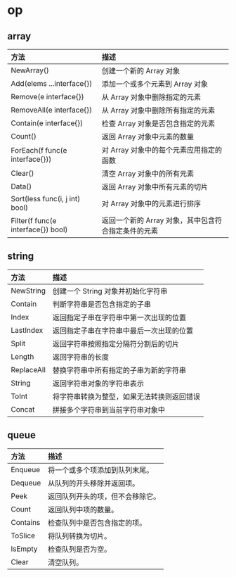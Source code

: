 # op

## array

| 方法                               | 描述                                                |
| :--------------------------------- | :-------------------------------------------------- |
| NewArray()                         | 创建一个新的 Array 对象                             |
| Add(elems ...interface{})          | 添加一个或多个元素到 Array 对象                     |
| Remove(e interface{})              | 从 Array 对象中删除指定的元素                       |
| RemoveAll(e interface{})           | 从 Array 对象中删除所有指定的元素                   |
| Contain(e interface{})             | 检查 Array 对象是否包含指定的元素                   |
| Count()                            | 返回 Array 对象中元素的数量                         |
| ForEach(f func(e interface{}))     | 对 Array 对象中的每个元素应用指定的函数             |
| Clear()                            | 清空 Array 对象中的所有元素                         |
| Data()                             | 返回 Array 对象中所有元素的切片                     |
| Sort(less func(i, j int) bool)     | 对 Array 对象中的元素进行排序                       |
| Filter(f func(e interface{}) bool) | 返回一个新的 Array 对象，其中包含符合指定条件的元素 |

## string

| 方法       | 描述                                       |
| :--------- | :----------------------------------------- |
| NewString  | 创建一个 String 对象并初始化字符串         |
| Contain    | 判断字符串是否包含指定的子串               |
| Index      | 返回指定子串在字符串中第一次出现的位置     |
| LastIndex  | 返回指定子串在字符串中最后一次出现的位置   |
| Split      | 返回字符串按照指定分隔符分割后的切片       |
| Length     | 返回字符串的长度                           |
| ReplaceAll | 替换字符串中所有指定的子串为新的字符串     |
| String     | 返回字符串对象的字符串表示                 |
| ToInt      | 将字符串转换为整型，如果无法转换则返回错误 |
| Concat     | 拼接多个字符串到当前字符串对象中           |

## queue

| 方法     | 描述                             |
| :------- | :------------------------------- |
| Enqueue  | 将一个或多个项添加到队列末尾。   |
| Dequeue  | 从队列的开头移除并返回项。       |
| Peek     | 返回队列开头的项，但不会移除它。 |
| Count    | 返回队列中项的数量。             |
| Contains | 检查队列中是否包含指定的项。     |
| ToSlice  | 将队列转换为切片。               |
| IsEmpty  | 检查队列是否为空。               |
| Clear    | 清空队列。                       |

